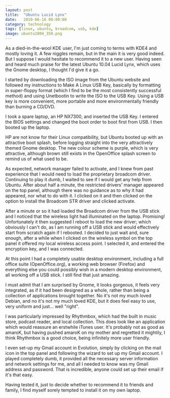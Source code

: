 ```yaml
---
layout: post
title:  "Ubuntu Lucid Lynx"
date:   2010-06-16 00:00:00
category: technology
tags: [linux, ubuntu, broadcom, usb, kde]
image: ubuntu1004_350.png
---
```


As a died-in-the-wool KDE user, I'm just coming to terms with KDE4 and mostly loving it.  A few niggles remain, but in the main it is very good indeed.  But I suppose I would hesitate to recommend it to a new user.  Having seen and heard much praise for the latest Ubuntu 10.04 Lucid Lynx, which uses the Gnome desktop, I thought I'd give it a go.

<!--more-->

I started by downloading the ISO image from the Ubuntu website and followed my instructions to Make A Linux USB Key, basically by formatting in super-floppy format (which I find to be the most consistently successful method) and using Unetbootin to write the ISO to the USB Key.  Using a USB key is more convenient, more portable and more environmentally friendly than burning a CD/DVD.

I took a spare laptop, an HP NX7300, and inserted the USB Key.  I entered the BIOS settings and changed the boot order to boot first from USB.   I then booted up the laptop.

HP are not know for their Linux compatibility, but Ubuntu booted up with an attractive boot splash, before logging straight into the very attractively themed Gnome desktop.  The new colour scheme is purple, which is very attractive, although brown still exists in the OpenOffice splash screen to remind us of what used to be.

As expected, network manager failed to activate, and I knew from past experience that I would need to load the proprietary broadcom driver.  Continuing to play it dumb, I waited to see if I would get any help from Ubuntu.  After about half a minute, the restricted drivers' manager appeared on the top panel, although there was no guidance as to why it had appeared, nor what to do with it.  I clicked on it and then clicked on the option to install the Broadcom STR driver and clicked activate.

After a minute or so it had loaded the Broadcom driver from the USB stick and I noticed that the wireless light had illuminated on the laptop.  Promising!  Unfortunately it then suggested I reboot to load the new driver; which obviously I can't do, as I am running off a USB stick and would effectively start from scratch again if I rebooted.  I decided to just wait and, sure enough, after a while when I clicked on the wireless symbol on the top panel it offered my local wireless access point.  I selected it, and entered the encryption key, and I was connected.

At this point I had a completely usable desktop environment, including a full office suite (OpenOffice.org), a working web browser (Firefox) and everything else you could possibly wish in a modern desktop environment, all working off a USB stick.  I still find that just amazing.

I must admit that I am surprised by Gnome, it looks gorgeous, it feels very integrated, as if it had been designed as a whole, rather than being a collection of applications brought together.  No it's not my much loved Debian, and no it's not my much loved KDE, but it does feel easy to use, very uniform and just... well "right".

I was particularly impressed by Rhythmbox, which had the built in music store, podcast reader, and local collection.  This does look like an application which would reassure an erstwhile iTunes user.  It's probably not as good as amaroK, but having pushed amaroK on my mother and regretted it mightily, I think Rhythmbox is a good choice, being infinitely more user friendly.

I even set-up my Gmail account in Evolution, simply by clicking on the mail icon in the top panel and following the wizard to set up my Gmail account.  I played completely dumb, it provided all the necessary server information and network settings for me, and all I needed to know was my Gmail address and password.  That is incredible, anyone could set up their email if it's that easy.

Having tested it, just to decide whether to recommend it to friends and family, I find myself sorely tempted to install it on my own laptop.

